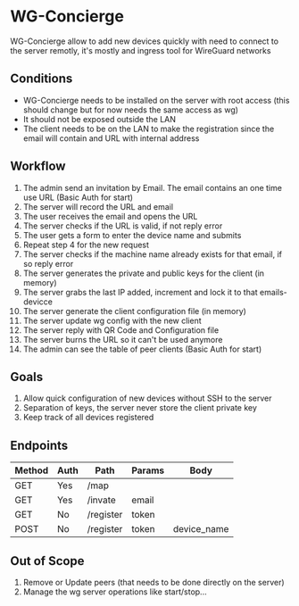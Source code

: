 # WG-Concierge
WG-Concierge allow to add new devices quickly with need to connect to the server remotly, it's mostly and ingress tool for WireGuard networks

## Conditions
- WG-Concierge needs to be installed on the server with root access (this should change but for now needs the same access as wg)
- It should not be exposed outside the LAN
- The client needs to be on the LAN to make the registration since the email will contain and URL with internal address

## Workflow
1. The admin send an invitation by Email. The email contains an one time use URL (Basic Auth for start)
2. The server will record the URL and email
3. The user receives the email and opens the URL
4. The server checks if the URL is valid, if not reply error
5. The user gets a form to enter the device name and submits
6. Repeat step 4 for the new request
7. The server checks if the machine name already exists for that email, if so reply error
8. The server generates the private and public keys for the client (in memory)
9. The server grabs the last IP added, increment and lock it to that emails-devicce
10. The server generate the client configuration file (in memory)
11. The server update wg config with the new client
12. The server reply with QR Code and Configuration file
13. The server burns the URL so it can't be used anymore
14. The admin can see the table of peer clients (Basic Auth for start)

## Goals
1. Allow quick configuration of new devices without SSH to the server
2. Separation of keys, the server never store the client private key
3. Keep track of all devices registered

## Endpoints
|  Method | Auth |   Path    | Params | Body        |
|---------|------|-----------|--------|-------------|
|   GET   | Yes  | /map      |        |             |
|   GET   | Yes  | /invate   | email  |             |
|   GET   | No   | /register | token  |             |
|   POST  | No   | /register | token  | device_name |

## Out of Scope

1. Remove or Update peers (that needs to be done directly on the server)
2. Manage the wg server operations like start/stop...
